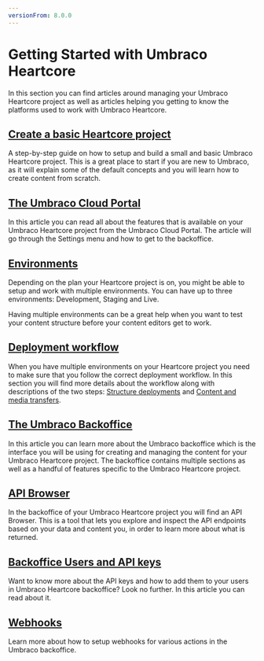 ```yaml
---
versionFrom: 8.0.0
---
```


# Getting Started with Umbraco Heartcore

In this section you can find articles around managing your Umbraco Heartcore project as well as articles helping you getting to know the platforms used to work with Umbraco Heartcore.

## [Create a basic Heartcore project](Creating-a-Heartcore-project)

A step-by-step guide on how to setup and build a small and basic Umbraco Heartcore project. This is a great place to start if you are new to Umbraco, as it will explain some of the default concepts and you will learn how to create content from scratch.

## [The Umbraco Cloud Portal](The-Cloud-Portal)

In this article you can read all about the features that is available on your Umbraco Heartcore project from the Umbraco Cloud Portal. The article will go through the Settings menu and how to get to the backoffice.

## [Environments](Environments)

Depending on the plan your Heartcore project is on, you might be able to setup and work with multiple environments. You can have up to three environments: Development, Staging and Live.

Having multiple environments can be a great help when you want to test your content structure before your content editors get to work.

## [Deployment workflow](Deployment-workflow)

When you have multiple environments on your Heartcore project you need to make sure that you follow the correct deployment workflow. In this section you will find more details about the workflow along with descriptions of the two steps: [Structure deployments](Deployment-workflow/Structure-deployment) and [Content and media transfers](Deployment-workflow/Content-transfer).

## [The Umbraco Backoffice](The-Umbraco-Backoffice)

In this article you can learn more about the Umbraco backoffice which is the interface you will be using for creating and managing the content for your Umbraco Heartcore project. The backoffice contains multiple sections as well as a handful of features specific to the Umbraco Heartcore project.

## [API Browser](API-Browser)

In the backoffice of your Umbraco Heartcore project you will find an API Browser. This is a tool that lets you explore and inspect the API endpoints based on your data and content you, in order to learn more about what is returned.

## [Backoffice Users and API keys](Backoffice-Users-and-API-Keys)

Want to know more about the API keys and how to add them to your users in Umbraco Heartcore backoffice? Look no further. In this article you can read about it.

## [Webhooks](Webhooks)

Learn more about how to setup webhooks for various actions in the Umbraco backoffice.